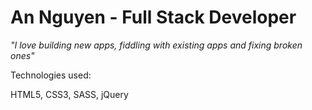 # An Nguyen - Full Stack Developer
*"I love building new apps, fiddling with existing apps and fixing broken ones"*

Technologies used:

HTML5, CSS3, SASS, jQuery
